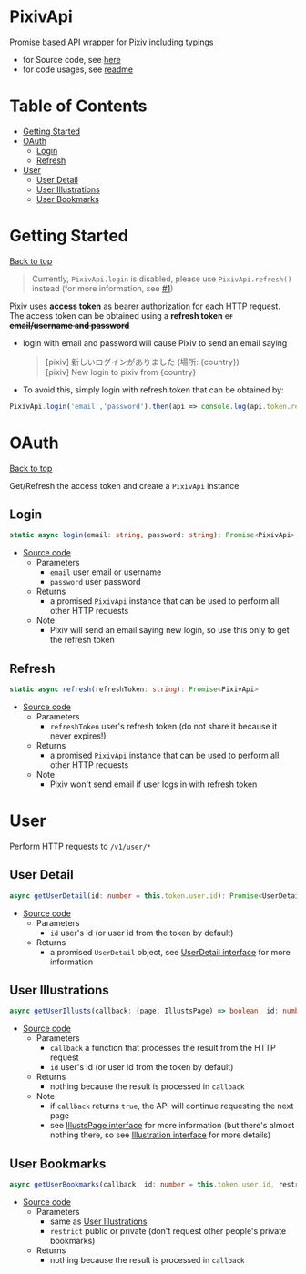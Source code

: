 # PixivApi <!-- omit in toc -->
Promise based API wrapper for [Pixiv](https://www.pixiv.net/) including typings
- for Source code, see [here](../src/api/pixiv-api.ts)
- for code usages, see [readme](../README.md)

<!-- omit in toc -->
# Table of Contents 
- [Getting Started](#getting-started)
- [OAuth](#oauth)
    - [Login](#login)
    - [Refresh](#refresh)
- [User](#user)
    - [User Detail](#user-detail)
    - [User Illustrations](#user-illustrations)
    - [User Bookmarks](#user-bookmarks)

# Getting Started
[Back to top](#table-of-contents)

> Currently, `PixivApi.login` is disabled, please use `PixivApi.refresh()` instead (for more information, see [#1](../../issues/1))

Pixiv uses **access token** as bearer authorization for each HTTP request. The access token can be obtained using a **refresh token** ~~or **email/username and password**~~
- login with email and password will cause Pixiv to send an email saying
    > [pixiv] 新しいログインがありました (場所: {country})<br>
    > [pixiv] New login to pixiv from {country} 
- To avoid this, simply login with refresh token that can be obtained by:
```ts
PixivApi.login('email','password').then(api => console.log(api.token.refresh_token));
```

# OAuth
[Back to top](#table-of-contents)

Get/Refresh the access token and create a `PixivApi` instance

## Login
```ts
static async login(email: string, password: string): Promise<PixivApi>
```
- [Source code](../../331f70d9c2e56964d89ccbbb267753c85c19a019/src/api/pixiv-api.ts#L92)
    - Parameters
        - `email` user email or username
        - `password` user password
    - Returns
        - a promised `PixivApi` instance that can be used to perform all other HTTP requests
    - Note
        - Pixiv will send an email saying new login, so use this only to get the refresh token

## Refresh
```ts
static async refresh(refreshToken: string): Promise<PixivApi>
```
- [Source code](../../331f70d9c2e56964d89ccbbb267753c85c19a019/src/api/pixiv-api.ts#L107)
    - Parameters
        - `refreshToken` user's refresh token (do not share it because it never expires!)
    - Returns
        - a promised `PixivApi` instance that can be used to perform all other HTTP requests
    - Note
        - Pixiv won't send email if user logs in with refresh token

# User
Perform HTTP requests to `/v1/user/*`

## User Detail
```ts
async getUserDetail(id: number = this.token.user.id): Promise<UserDetail>
```
- [Source code](../../14f3065a0bb8d83fc49ea6c52c8a5c1b05d3e66e/src/api/pixiv-api.ts#L120)
    - Parameters
        - `id` user's id (or user id from the token by default)
    - Returns
        - a promised `UserDetail` object, see [UserDetail interface](../../14f3065a0bb8d83fc49ea6c52c8a5c1b05d3e66e/src/api/types/user.ts#L15) for more information

## User Illustrations
```ts
async getUserIllusts(callback: (page: IllustsPage) => boolean, id: number = this.token.user.id)
```
- [Source code](../../14f3065a0bb8d83fc49ea6c52c8a5c1b05d3e66e/src/api/pixiv-api.ts#L126)
    - Parameters
        - `callback` a function that processes the result from the HTTP request
        - `id` user's id (or user id from the token by default)
    - Returns
        - nothing because the result is processed in `callback`
    - Note
        - if `callback` returns `true`, the API will continue requesting the next page
        - see [IllustsPage interface](../../14f3065a0bb8d83fc49ea6c52c8a5c1b05d3e66e/src/api/types/user.ts#L69) for more information (but there's almost nothing there, so see [Illustration interface](../../14f3065a0bb8d83fc49ea6c52c8a5c1b05d3e66e/src/api/types/illustration.ts#L3) for more details)

## User Bookmarks
```ts
async getUserBookmarks(callback, id: number = this.token.user.id, restrict: 'public' | 'private' = 'public')
```
- [Source code](../../14f3065a0bb8d83fc49ea6c52c8a5c1b05d3e66e/src/api/pixiv-api.ts#L132)
    - Parameters
        - same as  [User Illustrations](#user-illustrations)
        - `restrict` public or private (don't request other people's private bookmarks)
    - Returns
        - nothing because the result is processed in `callback`
